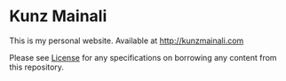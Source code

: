 Kunz Mainali
================

This is my personal website. Available at http://kunzmainali.com

Please see [License](LICENSE.txt) for any specifications on borrowing any content from this repository.
